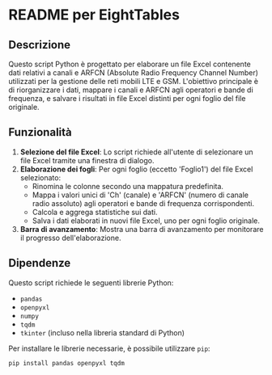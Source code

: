# README per EightTables
## Descrizione

Questo script Python è progettato per elaborare un file Excel contenente dati relativi a canali e ARFCN (Absolute Radio Frequency Channel Number) utilizzati per la gestione delle reti mobili LTE e GSM. L'obiettivo principale è di riorganizzare i dati, mappare i canali e ARFCN agli operatori e bande di frequenza, e salvare i risultati in file Excel distinti per ogni foglio del file originale.

## Funzionalità

1. **Selezione del file Excel**: Lo script richiede all'utente di selezionare un file Excel tramite una finestra di dialogo.
2. **Elaborazione dei fogli**: Per ogni foglio (eccetto 'Foglio1') del file Excel selezionato:
   - Rinomina le colonne secondo una mappatura predefinita.
   - Mappa i valori unici di 'Ch' (canale) e 'ARFCN' (numero di canale radio assoluto) agli operatori e bande di frequenza corrispondenti.
   - Calcola e aggrega statistiche sui dati.
   - Salva i dati elaborati in nuovi file Excel, uno per ogni foglio originale.
3. **Barra di avanzamento**: Mostra una barra di avanzamento per monitorare il progresso dell'elaborazione.

## Dipendenze

Questo script richiede le seguenti librerie Python:
- `pandas`
- `openpyxl`
- `numpy`
- `tqdm`
- `tkinter` (incluso nella libreria standard di Python)

Per installare le librerie necessarie, è possibile utilizzare `pip`:
```sh
pip install pandas openpyxl tqdm
